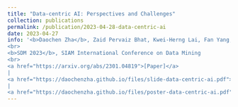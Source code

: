 ```yaml
---
title: "Data-centric AI: Perspectives and Challenges"
collection: publications
permalink: /publication/2023-04-28-data-centric-ai
date: 2023-04-27
info: '<b>Daochen Zha</b>, Zaid Pervaiz Bhat, Kwei-Herng Lai, Fan Yang, Xia Hu
<br>
<b>SDM 2023</b>, SIAM International Conference on Data Mining
<br>
<a href="https://arxiv.org/abs/2301.04819">[Paper]</a>
|
<a href="https://daochenzha.github.io/files/slide-data-centric-ai.pdf">[Slide]</a>
|
<a href="https://daochenzha.github.io/files/poster-data-centric-ai.pdf">[Poster]</a>'
---
```

